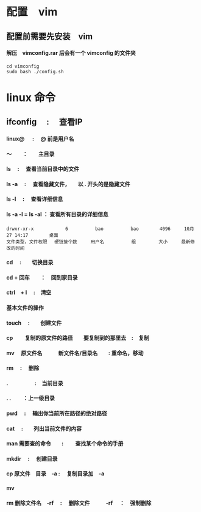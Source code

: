 # 配置　vim
## 配置前需要先安装　vim
#### 解压　vimconfig.rar  后会有一个 vimconfig 的文件夹
    cd vimconfig
    sudo bash ./config.sh

# linux  命令

## ifconfig 　:　 查看IP

#### linux@ 　 :　 @ 前是用户名
#### ～　　：　　主目录
#### ls  　:　 查看当前目录中的文件
#### ls -a 　:　 查看隐藏文件，　　以 . 开头的是隐藏文件
#### ls -l 　: 　查看详细信息
#### ls -a -l  =  ls -al  ： 查看所有目录的详细信息
    drwxr-xr-x　　　　　　　6　　　　　　bao　　　　　　bao 　　　　4096　　　10月 27 14:17 　　　　桌面
    文件类型，文件权限　 硬链接个数　　　用户名　　     　组　　　　　大小　　　最新修改的时间
#### cd  　:　　切换目录　　
#### cd + 回车　　：　回到家目录
#### ctrl　+ l 　:　清空
#### 基本文件的操作
#### touch 　:　　创建文件
#### cp 　　复制的原文件的路径　　要复制到的那里去　:　复制
#### mv 　原文件名　　　新文件名/目录名　　: 重命名，移动
#### rm 　: 　删除
#### .　　　　　:　当前目录
#### . .　　      ：上一级目录

#### pwd  　: 　输出你当前所在路径的绝对路径
#### cat 　:　　列出当前文件的内容
#### man 需要查的命令　　:　 　查找某个命令的手册

#### mkdir　 :　 创建目录
#### cp 原文件　目录　-a : 　复制目录加　-a
#### mv 
#### rm  删除文件名　-rf　 :　 删除文件　　　-rf　 ：　强制删除
